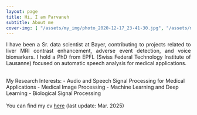 ```yaml
---
layout: page
title: Hi, I am Parvaneh
subtitle: About me
cover-img: [ "/assets/my_img/photo_2020-12-17_23-41-30.jpg", "/assets/my_img/photo_2020-12-16_18-48-47.jpg", "/assets/my_img/photo_2020-12-17_23-45-22.jpg", "/assets/my_img/photo_2020-12-16_18-47-05.jpg"]
---
```


<p align="justify">
I have been a Sr. data scientist at Bayer, contributing to projects related to liver MRI contrast enhancement, adverse event detection, and voice biomarkers. I hold a PhD from EPFL (Swiss Federal Technology Institute of Lausanne) focused on automatic speech analysis for medical applications.
</p>


<br />
My Research Interests:
- Audio and Speech Signal Processing for Medical Applications
- Medical Image Processing
- Machine Learning and Deep Learning
- Biological Signal Processing

<br />
<br />
You can find my cv <a href="https://github.com/PJanbakhshi/Pjanbakhshi.github.io/blob/6f71d9a0cc2aea154d24f8e8109361557792abde/docs/Parvaneh_2025_cv.pdf">here</a> (last update: Mar. 2025) 
